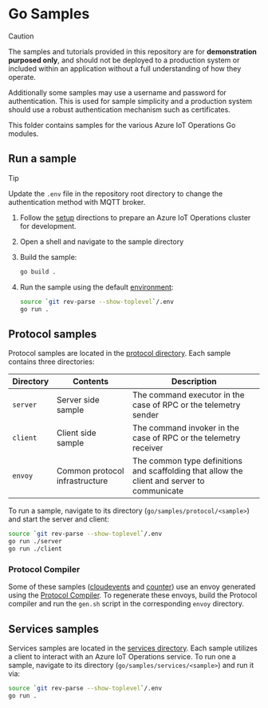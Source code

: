 # Go Samples

> [!CAUTION]
>
> The samples and tutorials provided in this repository are for **demonstration purposed only**, and should not be deployed to a production system or included within an application without a full understanding of how they operate.
>
> Additionally some samples may use a username and password for authentication. This is used for sample simplicity and a production system should use a robust authentication mechanism such as certificates.

This folder contains samples for the various Azure IoT Operations Go modules.

## Run a sample

> [!TIP]
> Update the `.env` file in the repository root directory to change the authentication method with MQTT broker.

1. Follow the [setup](/doc/setup.md) directions to prepare an Azure IoT Operations cluster for development.

1. Open a shell and navigate to the sample directory

1. Build the sample:

    ```bash
    go build .
    ```

1. Run the sample using the default [environment](/.env):

    ```bash
    source `git rev-parse --show-toplevel`/.env
    go run .
    ```

## Protocol samples

Protocol samples are located in the [protocol directory](./protocol). Each sample contains three directories:

| Directory | Contents | Description |
|-|-|-|
| `server` | Server side sample | The command executor in the case of RPC or the telemetry sender |
| `client` | Client side sample | The command invoker in the case of RPC or the telemetry receiver |
| `envoy` | Common protocol infrastructure | The common type definitions  and scaffolding that allow the client and server to communicate |

To run a sample, navigate to its directory (`go/samples/protocol/<sample>`) and start the server and client:

```bash
source `git rev-parse --show-toplevel`/.env
go run ./server
go run ./client
```

### Protocol Compiler

Some of these samples ([cloudevents](protocol/cloudevents) and [counter](protocol/counter)) use an envoy generated using the [Protocol Compiler](/codegen). To regenerate these envoys, build the Protocol compiler and run the `gen.sh` script in the corresponding `envoy` directory.

## Services samples

Services samples are located in the [services directory](./services). Each sample utilizes a client to interact with an Azure IoT Operations service.
To run one a sample, navigate to its directory (`go/samples/services/<sample>`) and run it via:

```bash
source `git rev-parse --show-toplevel`/.env
go run .
```
